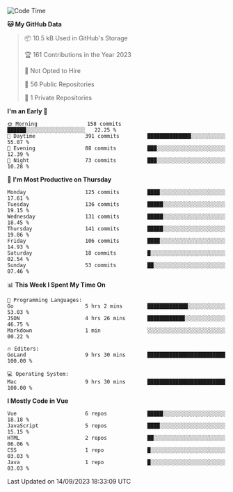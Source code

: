 <!--START_SECTION:waka-->
![Code Time](http://img.shields.io/badge/Code%20Time-879%20hrs%2054%20mins-blue)

**🐱 My GitHub Data** 

> 📦 10.5 kB Used in GitHub's Storage 
 > 
> 🏆 161 Contributions in the Year 2023
 > 
> 🚫 Not Opted to Hire
 > 
> 📜 56 Public Repositories 
 > 
> 🔑 1 Private Repositories 
 > 
**I'm an Early 🐤** 

```text
🌞 Morning                158 commits         ██████░░░░░░░░░░░░░░░░░░░   22.25 % 
🌆 Daytime                391 commits         ██████████████░░░░░░░░░░░   55.07 % 
🌃 Evening                88 commits          ███░░░░░░░░░░░░░░░░░░░░░░   12.39 % 
🌙 Night                  73 commits          ███░░░░░░░░░░░░░░░░░░░░░░   10.28 % 
```
📅 **I'm Most Productive on Thursday** 

```text
Monday                   125 commits         ████░░░░░░░░░░░░░░░░░░░░░   17.61 % 
Tuesday                  136 commits         █████░░░░░░░░░░░░░░░░░░░░   19.15 % 
Wednesday                131 commits         █████░░░░░░░░░░░░░░░░░░░░   18.45 % 
Thursday                 141 commits         █████░░░░░░░░░░░░░░░░░░░░   19.86 % 
Friday                   106 commits         ████░░░░░░░░░░░░░░░░░░░░░   14.93 % 
Saturday                 18 commits          █░░░░░░░░░░░░░░░░░░░░░░░░   02.54 % 
Sunday                   53 commits          ██░░░░░░░░░░░░░░░░░░░░░░░   07.46 % 
```


📊 **This Week I Spent My Time On** 

```text
💬 Programming Languages: 
Go                       5 hrs 2 mins        █████████████░░░░░░░░░░░░   53.03 % 
JSON                     4 hrs 26 mins       ████████████░░░░░░░░░░░░░   46.75 % 
Markdown                 1 min               ░░░░░░░░░░░░░░░░░░░░░░░░░   00.22 % 

🔥 Editors: 
GoLand                   9 hrs 30 mins       █████████████████████████   100.00 % 

💻 Operating System: 
Mac                      9 hrs 30 mins       █████████████████████████   100.00 % 
```

**I Mostly Code in Vue** 

```text
Vue                      6 repos             █████░░░░░░░░░░░░░░░░░░░░   18.18 % 
JavaScript               5 repos             ████░░░░░░░░░░░░░░░░░░░░░   15.15 % 
HTML                     2 repos             ██░░░░░░░░░░░░░░░░░░░░░░░   06.06 % 
CSS                      1 repo              █░░░░░░░░░░░░░░░░░░░░░░░░   03.03 % 
Java                     1 repo              █░░░░░░░░░░░░░░░░░░░░░░░░   03.03 % 
```




 Last Updated on 14/09/2023 18:33:09 UTC
<!--END_SECTION:waka-->
